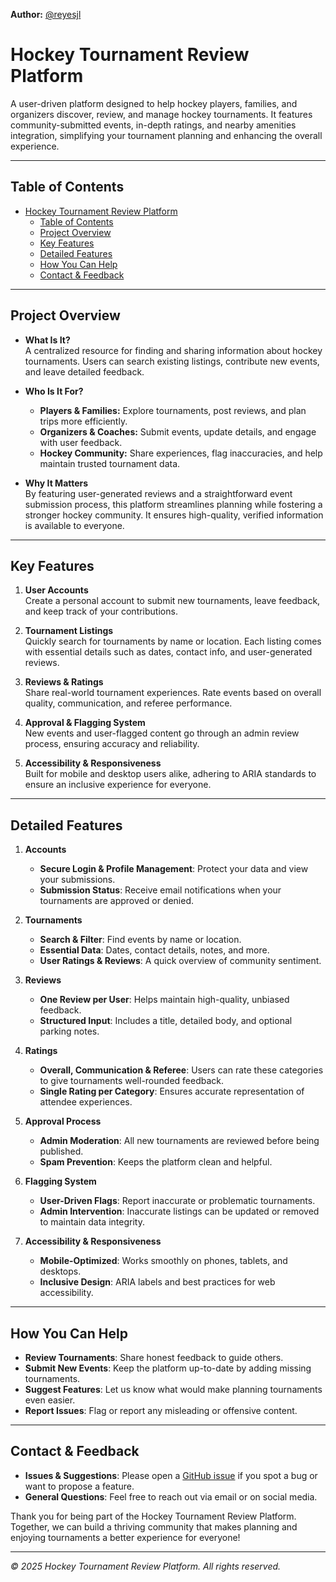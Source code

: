**Author:** [@reyesjl](https://github.com/reyesjl)

# Hockey Tournament Review Platform

A user-driven platform designed to help hockey players, families, and organizers discover, review, and manage hockey tournaments. It features community-submitted events, in-depth ratings, and nearby amenities integration, simplifying your tournament planning and enhancing the overall experience.

---

## Table of Contents

- [Hockey Tournament Review Platform](#hockey-tournament-review-platform)
  - [Table of Contents](#table-of-contents)
  - [Project Overview](#project-overview)
  - [Key Features](#key-features)
  - [Detailed Features](#detailed-features)
  - [How You Can Help](#how-you-can-help)
  - [Contact \& Feedback](#contact--feedback)

---

## Project Overview

- **What Is It?**  
  A centralized resource for finding and sharing information about hockey tournaments. Users can search existing listings, contribute new events, and leave detailed feedback.

- **Who Is It For?**  
  - **Players & Families:** Explore tournaments, post reviews, and plan trips more efficiently.  
  - **Organizers & Coaches:** Submit events, update details, and engage with user feedback.  
  - **Hockey Community:** Share experiences, flag inaccuracies, and help maintain trusted tournament data.

- **Why It Matters**  
  By featuring user-generated reviews and a straightforward event submission process, this platform streamlines planning while fostering a stronger hockey community. It ensures high-quality, verified information is available to everyone.

---

## Key Features

1. **User Accounts**  
   Create a personal account to submit new tournaments, leave feedback, and keep track of your contributions.

2. **Tournament Listings**  
   Quickly search for tournaments by name or location. Each listing comes with essential details such as dates, contact info, and user-generated reviews.

3. **Reviews & Ratings**  
   Share real-world tournament experiences. Rate events based on overall quality, communication, and referee performance.

4. **Approval & Flagging System**  
   New events and user-flagged content go through an admin review process, ensuring accuracy and reliability.

5. **Accessibility & Responsiveness**  
   Built for mobile and desktop users alike, adhering to ARIA standards to ensure an inclusive experience for everyone.

---

## Detailed Features

1. **Accounts**  
   - **Secure Login & Profile Management**: Protect your data and view your submissions.  
   - **Submission Status**: Receive email notifications when your tournaments are approved or denied.

2. **Tournaments**  
   - **Search & Filter**: Find events by name or location.  
   - **Essential Data**: Dates, contact details, notes, and more.  
   - **User Ratings & Reviews**: A quick overview of community sentiment.

3. **Reviews**  
   - **One Review per User**: Helps maintain high-quality, unbiased feedback.  
   - **Structured Input**: Includes a title, detailed body, and optional parking notes.

4. **Ratings**  
   - **Overall, Communication & Referee**: Users can rate these categories to give tournaments well-rounded feedback.  
   - **Single Rating per Category**: Ensures accurate representation of attendee experiences.

5. **Approval Process**  
   - **Admin Moderation**: All new tournaments are reviewed before being published.  
   - **Spam Prevention**: Keeps the platform clean and helpful.

6. **Flagging System**  
   - **User-Driven Flags**: Report inaccurate or problematic tournaments.  
   - **Admin Intervention**: Inaccurate listings can be updated or removed to maintain data integrity.

7. **Accessibility & Responsiveness**  
   - **Mobile-Optimized**: Works smoothly on phones, tablets, and desktops.  
   - **Inclusive Design**: ARIA labels and best practices for web accessibility.

---

## How You Can Help

- **Review Tournaments**: Share honest feedback to guide others.  
- **Submit New Events**: Keep the platform up-to-date by adding missing tournaments.  
- **Suggest Features**: Let us know what would make planning tournaments even easier.  
- **Report Issues**: Flag or report any misleading or offensive content.

---

## Contact & Feedback

- **Issues & Suggestions**: Please open a [GitHub issue](#) if you spot a bug or want to propose a feature.  
- **General Questions**: Feel free to reach out via email or on social media.

Thank you for being part of the Hockey Tournament Review Platform. Together, we can build a thriving community that makes planning and enjoying tournaments a better experience for everyone!

---

*© 2025 Hockey Tournament Review Platform. All rights reserved.*